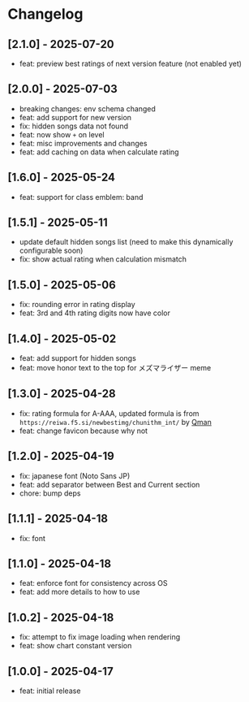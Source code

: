 # Changelog

## [2.1.0] - 2025-07-20

- feat: preview best ratings of next version feature (not enabled yet)

## [2.0.0] - 2025-07-03

- breaking changes: env schema changed
- feat: add support for new version
- fix: hidden songs data not found
- feat: now show `+` on level
- feat: misc improvements and changes
- feat: add caching on data when calculate rating

## [1.6.0] - 2025-05-24

- feat: support for class emblem: band

## [1.5.1] - 2025-05-11

- update default hidden songs list (need to make this dynamically configurable soon)
- fix: show actual rating when calculation mismatch

## [1.5.0] - 2025-05-06

- fix: rounding error in rating display
- feat: 3rd and 4th rating digits now have color

## [1.4.0] - 2025-05-02

- feat: add support for hidden songs
- feat: move honor text to the top for メズマライザー meme

## [1.3.0] - 2025-04-28

- fix: rating formula for A-AAA, updated formula is from `https://reiwa.f5.si/newbestimg/chunithm_int/` by [Qman](https://github.com/Qman11010101)
- feat: change favicon because why not

## [1.2.0] - 2025-04-19

- fix: japanese font (Noto Sans JP)
- feat: add separator between Best and Current section
- chore: bump deps

## [1.1.1] - 2025-04-18

- fix: font

## [1.1.0] - 2025-04-18

- feat: enforce font for consistency across OS
- feat: add more details to how to use

## [1.0.2] - 2025-04-18

- fix: attempt to fix image loading when rendering
- feat: show chart constant version

## [1.0.0] - 2025-04-17

- feat: initial release

